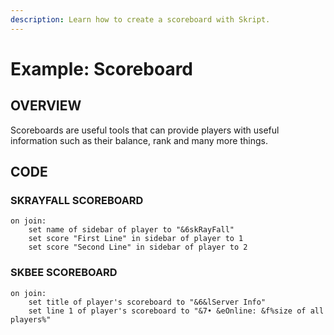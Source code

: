```yaml
---
description: Learn how to create a scoreboard with Skript.
---
```


# Example: Scoreboard

## OVERVIEW 

Scoreboards are useful tools that can provide players with useful information such as their balance, rank and many more things.

## CODE

### SKRAYFALL SCOREBOARD 
```
on join:
    set name of sidebar of player to "&6skRayFall"
    set score "First Line" in sidebar of player to 1
    set score "Second Line" in sidebar of player to 2
```

### SKBEE SCOREBOARD 
```
on join:
    set title of player's scoreboard to "&6&lServer Info"
    set line 1 of player's scoreboard to "&7• &eOnline: &f%size of all players%" 
```
